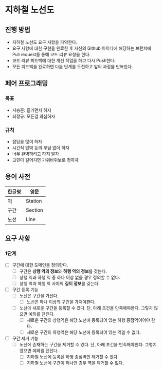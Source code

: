 # 지하철 노선도

## 진행 방법

* 지하철 노선도 요구 사항을 파악한다.
* 요구 사항에 대한 구현을 완료한 후 자신의 Github 아이디에 해당하는 브랜치에 Pull request를 통해 코드 리뷰 요청을 한다.
* 코드 리뷰 피드백에 대한 개선 작업을 하고 다시 Push한다.
* 모든 피드백을 완료하면 다음 단계를 도전하고 앞의 과정을 반복한다.

## 페어 프로그래밍

### 목표

* 서승훈: 즐기면서 하자
* 최정규: 모든걸 의심하자

### 규칙

* 잡담을 많이 하자
* 시간적 압박 등의 부담 없이 하자
* 너무 완벽하려고 하지 말자
* 고민이 길어지면 가위바위보로 정하자

## 용어 사전

| 한글명 | 영문      |
|-----|---------|
| 역   | Station |
| 구간  | Section |
| 노선  | Line    |

## 요구 사항

### 1단계

- [ ] 구간에 대한 도메인을 정의한다.
    - [ ] 구간은 **상행 역의 정보**와 **하행 역의 정보**를 갖는다.
    - [ ] 상행 역과 하행 역 중 하나 이상 없을 경우 정의할 수 없다.
    - [ ] 상행 역과 하행 역 사이의 **길이 정보**를 갖는다.
- [ ] 구간 등록 기능
    - [ ] 노선은 구간을 가진다.
        - [ ] 노선은 하나 이상의 구간을 가져야한다.
    - [ ] 노선에 새로운 구간을 등록할 수 있다. 단, 아래 조건을 만족해야한다. 그렇지 않으면 예외를 던진다.
        - [ ] 새로운 구간의 상행역은 해당 노선에 등록되어 있는 하행 종점역이어야 한다.
        - [ ] 새로운 구간의 하행역은 해당 노선에 등록되어 있는 역일 수 없다.
- [ ] 구간 제거 기능
    - [ ] 노선에 존재하는 구간을 제거할 수 있다. 단, 아래 조건을 만족해야한다. 그렇지 않으면 예외를 던진다.
        - [ ] 지하철 노선에 등록된 하행 종점역만 제거할 수 있다.
        - [ ] 지하철 노선에 구간이 하나인 경우 역을 제거할 수 없다.